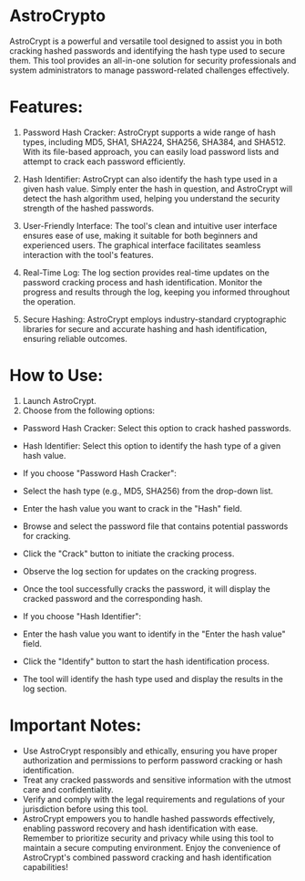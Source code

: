 # AstroCrypto
AstroCrypt is a powerful and versatile tool designed to assist you in both cracking hashed passwords and identifying the hash type used to secure them. This tool provides an all-in-one solution for security professionals and system administrators to manage password-related challenges effectively.

# Features:

1) Password Hash Cracker: AstroCrypt supports a wide range of hash types, including MD5, SHA1, SHA224, SHA256, SHA384, and SHA512. With its file-based approach, you can easily load password lists and attempt to crack each password efficiently.

2) Hash Identifier: AstroCrypt can also identify the hash type used in a given hash value. Simply enter the hash in question, and AstroCrypt will detect the hash algorithm used, helping you understand the security strength of the hashed passwords.

3) User-Friendly Interface: The tool's clean and intuitive user interface ensures ease of use, making it suitable for both beginners and experienced users. The graphical interface facilitates seamless interaction with the tool's features.

4) Real-Time Log: The log section provides real-time updates on the password cracking process and hash identification. Monitor the progress and results through the log, keeping you informed throughout the operation.

5) Secure Hashing: AstroCrypt employs industry-standard cryptographic libraries for secure and accurate hashing and hash identification, ensuring reliable outcomes.

# How to Use:

1) Launch AstroCrypt.
2) Choose from the following options:
- Password Hash Cracker: Select this option to crack hashed passwords.
- Hash Identifier: Select this option to identify the hash type of a given hash value.
- If you choose "Password Hash Cracker":
- Select the hash type (e.g., MD5, SHA256) from the drop-down list.
- Enter the hash value you want to crack in the "Hash" field.
- Browse and select the password file that contains potential passwords for cracking.
- Click the "Crack" button to initiate the cracking process.
- Observe the log section for updates on the cracking progress.
- Once the tool successfully cracks the password, it will display the cracked password and the corresponding hash.

- If you choose "Hash Identifier":
- Enter the hash value you want to identify in the "Enter the hash value" field.
- Click the "Identify" button to start the hash identification process.
- The tool will identify the hash type used and display the results in the log section.

# Important Notes:

+ Use AstroCrypt responsibly and ethically, ensuring you have proper authorization and permissions to perform password cracking or hash identification.
+ Treat any cracked passwords and sensitive information with the utmost care and confidentiality.
+ Verify and comply with the legal requirements and regulations of your jurisdiction before using this tool.
+ AstroCrypt empowers you to handle hashed passwords effectively, enabling password recovery and hash identification with ease. Remember to prioritize security and privacy while using this tool to maintain a secure computing environment. Enjoy the convenience of AstroCrypt's combined password cracking and hash identification capabilities!
